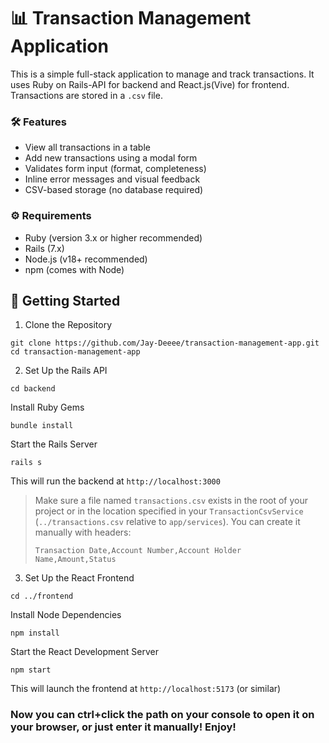 # 📊 Transaction Management Application

This is a simple full-stack application to manage and track transactions.
It uses Ruby on Rails-API for backend and React.js(Vive) for frontend.
Transactions are stored in a `.csv` file.

### 🛠 Features
- View all transactions in a table
- Add new transactions using a modal form
- Validates form input (format, completeness)
- Inline error messages and visual feedback
- CSV-based storage (no database required)

### ⚙️ Requirements
- Ruby (version 3.x or higher recommended)
- Rails (7.x)
- Node.js (v18+ recommended)
- npm (comes with Node)

## 🚀 Getting Started
1. Clone the Repository
```
git clone https://github.com/Jay-Deeee/transaction-management-app.git
cd transaction-management-app
```

2. Set Up the Rails API
```
cd backend
```
Install Ruby Gems
```
bundle install
```
Start the Rails Server
```
rails s
```
This will run the backend at `http://localhost:3000`
> Make sure a file named `transactions.csv` exists in the root of your project or in the location specified in your `TransactionCsvService` (`../transactions.csv` relative to `app/services`). You can create it manually with headers:
> ```
> Transaction Date,Account Number,Account Holder Name,Amount,Status
> ```

3. Set Up the React Frontend
```
cd ../frontend
```
Install Node Dependencies
```
npm install
```
Start the React Development Server
```
npm start
```
This will launch the frontend at `http://localhost:5173` (or similar)

### Now you can ctrl+click the path on your console to open it on your browser, or just enter it manually! Enjoy!
